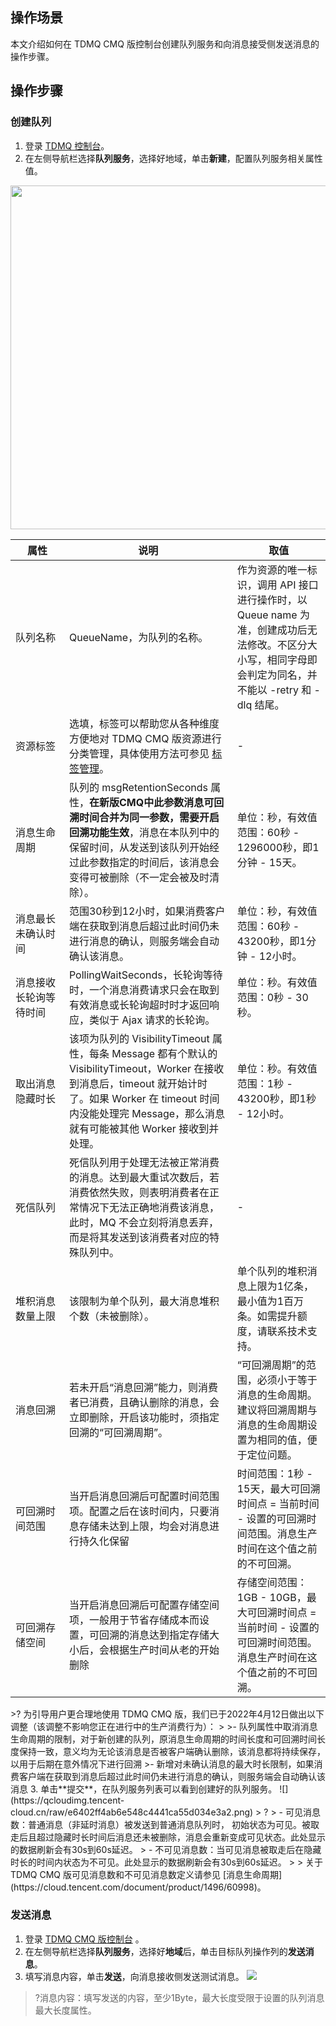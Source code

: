 ## 操作场景

本文介绍如何在 TDMQ CMQ 版控制台创建队列服务和向消息接受侧发送消息的操作步骤。

## 操作步骤

### 创建队列

1. 登录 [TDMQ 控制台](https://console.cloud.tencent.com/tdmq/cmq-queue)。
2. 在左侧导航栏选择**队列服务**，选择好地域，单击**新建**，配置队列服务相关属性值。
<img src="https://qcloudimg.tencent-cloud.cn/raw/4e6246f11ed46848166b99c938c7c55d.png" width="550px"> 
<table>
    <thead>
    <tr>
        <th>属性</th>
        <th>说明</th>
        <th>取值</th>
    </tr>
    </thead>
    <tbody>
    <tr>
        <td>队列名称</td>
        <td>QueueName，为队列的名称。</td>
        <td>作为资源的唯一标识，调用 API 接口进行操作时，以 Queue name
            为准，创建成功后无法修改。不区分大小写，相同字母即会判定为同名，并不能以 -retry 和 -dlq 结尾。
        </td>
    </tr>
    <tr>
        <td>
            <nobr>资源标签</nobr>
        </td>
				<td>选填，标签可以帮助您从各种维度方便地对 TDMQ CMQ 版资源进行分类管理，具体使用方法可参见 <a href = "https://cloud.tencent.com/document/product/1496/62997">标签管理</a>。</td>
        <td>-</td>
    </tr>		
    <tr>
        <td>消息生命周期</td>
        <td>队列的 msgRetentionSeconds 属性，<b>在新版CMQ中此参数消息可回溯时间合并为同一参数，需要开启回溯功能生效</b>，消息在本队列中的保留时间，从发送到该队列开始经过此参数指定的时间后，该消息会变得可被删除（不一定会被及时清除）。
        </td>
        <td>单位：秒，有效值范围：60秒 - 1296000秒，即1分钟 - 15天。</td>
    </tr>
    <tr>
        <td>消息最长未确认时间</td>
        <td>范围30秒到12小时，如果消费客户端在获取到消息后超过此时间仍未进行消息的确认，则服务端会自动确认该消息。</td>
        <td>单位：秒，有效值范围：60秒 - 43200秒，即1分钟 - 12小时。</td>
    </tr>
    <tr>
        <td>消息接收长轮询等待时间</td>
        <td>PollingWaitSeconds，长轮询等待时，一个消息消费请求只会在取到有效消息或长轮询超时时才返回响应，类似于 Ajax 请求的长轮询。</td>
        <td>单位：秒。有效值范围：0秒 - 30秒。</td>
    </tr>
    <tr>
        <td>取出消息隐藏时长</td>
        <td>
            该项为队列的 VisibilityTimeout 属性，每条 Message 都有个默认的VisibilityTimeout，Worker 在接收到消息后，timeout 就开始计时了。如果 Worker 在 timeout 时间内没能处理完 Message，那么消息就有可能被其他 Worker 接收到并处理。
        </td>
        <td>单位：秒。有效值范围：1秒 - 43200秒，即1秒 - 12小时。</td>
    </tr>
    <tr>
        <td>死信队列</td>
        <td>死信队列用于处理无法被正常消费的消息。达到最大重试次数后，若消费依然失败，则表明消费者在正常情况下无法正确地消费该消息，此时，MQ
            不会立刻将消息丢弃，而是将其发送到该消费者对应的特殊队列中。
        </td>
        <td>-</td>
    </tr>
    <tr>
        <td>堆积消息数量上限</td>
        <td>该限制为单个队列，最大消息堆积个数（未被删除）。</td>
        <td>单个队列的堆积消息上限为1亿条，最小值为1百万条。如需提升额度，请联系技术支持。</td>
    </tr>
    <tr>
        <td>消息回溯</td>
        <td>若未开启“消息回溯”能力，则消费者已消费，且确认删除的消息，会立即删除，开启该功能时，须指定回溯的“可回溯周期”。</td>
        <td>“可回溯周期”的范围，必须小于等于消息的生命周期。建议将回溯周期与消息的生命周期设置为相同的值，便于定位问题。</td>
    </tr>
    <tr>
        <td>可回溯时间范围</td>
        <td>当开启消息回溯后可配置时间范围项。配置之后在该时间内，只要消息存储未达到上限，均会对消息进行持久化保留</td>
        <td>时间范围：1秒 - 15天，最大可回溯时间点 = 当前时间 - 设置的可回溯时间范围。消息生产时间在这个值之前的不可回溯。</td>
    </tr>
    <tr>
        <td>可回溯存储空间</td>
        <td>当开启消息回溯后可配置存储空间项，一般用于节省存储成本而设置，可回溯的消息达到指定存储大小后，会根据生产时间从老的开始删除</td>
        <td>存储空间范围：1GB - 10GB，最大可回溯时间点 = 当前时间 - 设置的可回溯时间范围。消息生产时间在这个值之前的不可回溯。</td>
    </tr>
    </tbody>
</table>
>? 为引导用户更合理地使用 TDMQ CMQ 版，我们已于2022年4月12日做出以下调整（该调整不影响您正在进行中的生产消费行为）：
> 
>- 队列属性中取消消息生命周期的限制，对于新创建的队列，原消息生命周期的时间长度和可回溯时间长度保持一致，意义均为无论该消息是否被客户端确认删除，该消息都将持续保存，以用于后期在意外情况下进行回溯
>- 新增对未确认消息的最大时长限制，如果消费客户端在获取到消息后超过此时间仍未进行消息的确认，则服务端会自动确认该消息
3. 单击**提交**，在队列服务列表可以看到创建好的队列服务。
![](https://qcloudimg.tencent-cloud.cn/raw/e6402ff4ab6e548c4441ca55d034e3a2.png)
> ?
> - 可见消息数：普通消息（非延时消息）被发送到普通消息队列时， 初始状态为可见。被取走后且超过隐藏时长时间后消息还未被删除，消息会重新变成可见状态。此处显示的数据刷新会有30s到60s延迟。
> - 不可见消息数：当可见消息被取走后在隐藏时长的时间内状态为不可见。此处显示的数据刷新会有30s到60s延迟。
>
> 关于 TDMQ CMQ 版可见消息数和不可见消息数定义请参见 [消息生命周期](https://cloud.tencent.com/document/product/1496/60998)。

### 发送消息

1. 登录 [TDMQ CMQ 版控制台](https://console.cloud.tencent.com/tdmq/cmq-queue) 。
2. 在左侧导航栏选择**队列服务**，选择好**地域**后，单击目标队列操作列的**发送消息**。
3. 填写消息内容，单击**发送**，向消息接收侧发送测试消息。
   ![](https://main.qcloudimg.com/raw/eca781dd9477419c66f8374488532a85.png)
>?消息内容：填写发送的内容，至少1Byte，最大长度受限于设置的队列消息最大长度属性。

  
